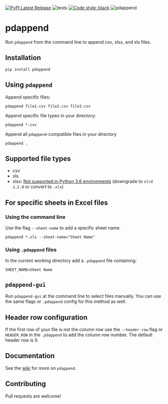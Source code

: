 [![PyPI Latest Release](https://img.shields.io/pypi/v/pdappend)](https://pypi.org/project/pdappend/)
![tests](https://github.com/cnpls/pdappend/workflows/tests/badge.svg)
[![Code style: black](https://img.shields.io/badge/code%20style-black-000000.svg)](https://github.com/psf/black)
![pdappend](https://img.shields.io/pypi/pyversions/pdappend?color=blue)

# pdappend

Run `pdappend` from the command line to append csv, xlsx, and xls files. 

## Installation

`pip install pdappend`

## Using `pdappend`

Append specific files:

`pdappend file1.csv file2.csv file3.csv`

Append specific file types in your directory:

`pdappend *.csv`

Append all `pdappend`-compatible files in your directory

`pdappend .`

## Supported file types

- csv
- xls
- xlsx: [Not supported in Python 3.6 environments](https://groups.google.com/g/python-excel/c/IRa8IWq_4zk/m/Af8-hrRnAgAJ?pli=1) (downgrade to `xlrd 1.2.0` or convert to `.xls`)

## For specific sheets in Excel files

### Using the command line

Use the flag `--sheet-name` to add a specific sheet name.

`pdappend *.xls --sheet-name="Sheet Name"`

### Using `.pdappend` files

In the current working directory add a `.pdappend` file containing:
```.env
SHEET_NAME=Sheet Name
```

## `pdappend-gui`

Run `pdappend-gui` at the command line to select files manually. You can use the same flags or `.pdappend` config for this method as well.

## Header row configuration

If the first row of your file is not the column row use the `--header-row` flag or `HEADER_ROW` in the `.pdappend` to add the column row number. The default header row is 0.

## Documentation

See the [wiki](https://github.com/cnpls/pdappend/wiki) for more on `pdappend`.

## Contributing

Pull requests are welcome!
